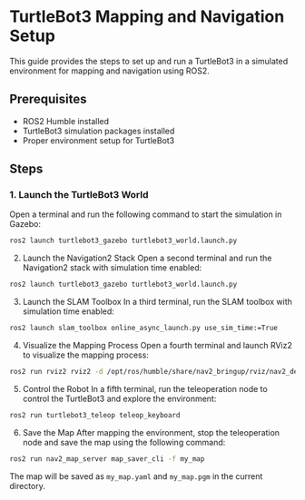 # TurtleBot3 Mapping and Navigation Setup

This guide provides the steps to set up and run a TurtleBot3 in a simulated environment for mapping and navigation using ROS2.

## Prerequisites

- ROS2 Humble installed
- TurtleBot3 simulation packages installed
- Proper environment setup for TurtleBot3

## Steps

### 1. Launch the TurtleBot3 World
Open a terminal and run the following command to start the simulation in Gazebo:

```bash
ros2 launch turtlebot3_gazebo turtlebot3_world.launch.py
```

2. Launch the Navigation2 Stack
Open a second terminal and run the Navigation2 stack with simulation time enabled:

```bash
ros2 launch turtlebot3_gazebo turtlebot3_world.launch.py
```

3. Launch the SLAM Toolbox
In a third terminal, run the SLAM toolbox with simulation time enabled:

```bash
ros2 launch slam_toolbox online_async_launch.py use_sim_time:=True
```

4. Visualize the Mapping Process
Open a fourth terminal and launch RViz2 to visualize the mapping process:

```bash
ros2 run rviz2 rviz2 -d /opt/ros/humble/share/nav2_bringup/rviz/nav2_default_view.rviz
```

5. Control the Robot
In a fifth terminal, run the teleoperation node to control the TurtleBot3 and explore the environment:
```bash
ros2 run turtlebot3_teleop teleop_keyboard
```

6. Save the Map
After mapping the environment, stop the teleoperation node and save the map using the following command:
```bash
ros2 run nav2_map_server map_saver_cli -f my_map
```

The map will be saved as `my_map.yaml` and `my_map.pgm` in the current directory.
